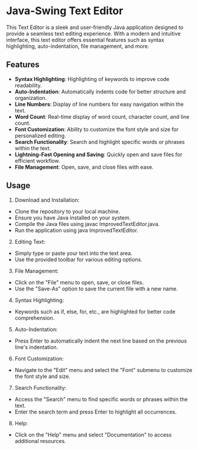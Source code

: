# Java-Swing Text Editor
This Text Editor is a sleek and user-friendly Java application designed to provide a seamless text editing experience. With a modern and intuitive interface, this text editor offers essential features such as syntax highlighting, auto-indentation, file management, and more.

## Features

- **Syntax Highlighting**: Highlighting of keywords to improve code readability.
- **Auto-Indentation**: Automatically indents code for better structure and organization.
- **Line Numbers**: Display of line numbers for easy navigation within the text.
- **Word Count**: Real-time display of word count, character count, and line count.
- **Font Customization**: Ability to customize the font style and size for personalized editing.
- **Search Functionality**: Search and highlight specific words or phrases within the text.
- **Lightning-Fast Opening and Saving**: Quickly open and save files for efficient workflow.
- **File Management**: Open, save, and close files with ease.

## Usage
1. Download and Installation:
- Clone the repository to your local machine.
- Ensure you have Java installed on your system.
- Compile the Java files using javac ImprovedTextEditor.java.
- Run the application using java ImprovedTextEditor.

2. Editing Text:
- Simply type or paste your text into the text area.
- Use the provided toolbar for various editing options.

3. File Management:
- Click on the "File" menu to open, save, or close files.
- Use the "Save-As" option to save the current file with a new name.

4. Syntax Highlighting:
- Keywords such as if, else, for, etc., are highlighted for better code comprehension.

5. Auto-Indentation:
- Press Enter to automatically indent the next line based on the previous line's indentation.

6. Font Customization:
- Navigate to the "Edit" menu and select the "Font" submenu to customize the font style and size.

7. Search Functionality:
- Access the "Search" menu to find specific words or phrases within the text.
- Enter the search term and press Enter to highlight all occurrences.

8. Help:
- Click on the "Help" menu and select "Documentation" to access additional resources.

